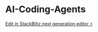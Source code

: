 # AI-Coding-Agents

[Edit in StackBlitz next generation editor ⚡️](https://stackblitz.com/~/github.com/TableflipFoundry/AI-Coding-Agents)